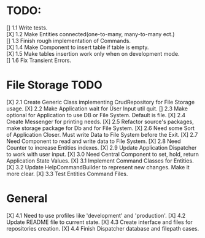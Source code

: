 # TODO:
[] 1.1 Write tests.  
[X] 1.2 Make Entities connected(one-to-many, many-to-many ect.)  
[] 1.3 Finish rough implementation of Commands.  
[X] 1.4 Make Component to insert table if table is empty.   
[X] 1.5 Make tables insertion work only when on development mode.  
[] 1.6 Fix Transient Errors.
# File Storage TODO
[X] 2.1 Create Generic Class implementing CrudRepository for File Storage usage.
[X] 2.2 Make Application wait for User Input util quit.
[] 2.3 Make optional for Application to use DB or File System. Default is file.
[X] 2.4 Create Messenger for printing needs.
[X] 2.5 Refactor source's packages, make storage package for Db and for File System.
[X] 2.6 Need some Sort of Application Closer. Must write Data to File System before the Exit.
[X] 2.7 Need Component to read and write data to File System.
[X] 2.8 Need Counter to increase Entities indexes.
[X] 2.9 Update Application Dispatcher to work with user input.
[X] 3.0 Need Central Component to set, hold, return Application State Values.
[X] 3.1 Implement Command Classes for Entities.
[X] 3.2 Update HelpCommandBuilder to represent new changes. Make it more clear.
[X] 3.3 Test Entities Command Files.
# General
[X] 4.1 Need to use profiles like 'development' and 'production'.
[X] 4.2 Update README file to current state.
[X] 4.3 Create interface and files for repositories creation.
[X] 4.4 Finish Dispatcher database and filepath cases.
